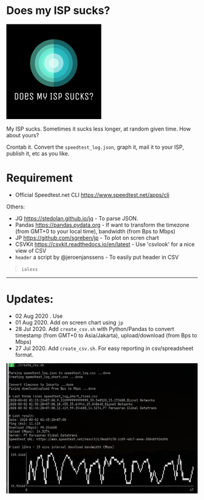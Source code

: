 # Does my ISP sucks?

![](images/logo-250.png)

My ISP sucks. Sometimes it sucks less longer, at random given time. How about yours?

Crontab it. Convert the `speedtest_log.json`, graph it, mail it to your ISP, publish it, etc as you like.

# Requirement

- Official Speedtest.net CLI https://www.speedtest.net/apps/cli

Others:

- JQ https://stedolan.github.io/jq - To parse JSON.
- Pandas https://pandas.pydata.org - If want to transform the timezone (from GMT+0 to your local time), bandwidth (from Bps to Mbps)
- JP https://github.com/sgreben/jp - To plot on scren chart
- CSVKit https://csvkit.readthedocs.io/en/latest - Use 'csvlook' for a nice view of CSV
- `header` a script by @jeroenjanssens - To easily put header in CSV

> `ialexs`

---

# Updates:

- 02 Aug 2020 . Use 
- 01 Aug 2020. Add on screen chart using `jp`
- 28 Jul 2020. Add `create_csv.sh` with Python/Pandas to convert timestamp (from GMT+0 to Asia/Jakarta), upload/download (from Bps to Mbps)
- 27 Jul 2020.  Add `create_csv.sh`. For easy reporting in csv/spreadsheet format.

![](images/fig-01.png)
